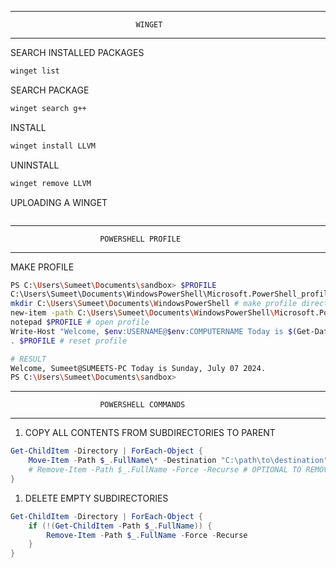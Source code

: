 
___________________________________________________________________________

                                WINGET
___________________________________________________________________________

SEARCH INSTALLED PACKAGES
```bash
winget list
```

SEARCH PACKAGE
```bash
winget search g++
```

INSTALL
```bash
winget install LLVM
```

UNINSTALL
```bash
winget remove LLVM
```


UPLOADING A WINGET
```bash

```



___________________________________________________________________________

                        POWERSHELL PROFILE
___________________________________________________________________________

MAKE PROFILE
```bash
PS C:\Users\Sumeet\Documents\sandbox> $PROFILE
C:\Users\Sumeet\Documents\WindowsPowerShell\Microsoft.PowerShell_profile.ps1
mkdir C:\Users\Sumeet\Documents\WindowsPowerShell # make profile directory
new-item -path C:\Users\Sumeet\Documents\WindowsPowerShell\Microsoft.PowerShell_profile.ps1 # make profile
notepad $PROFILE # open profile
Write-Host "Welcome, $env:USERNAME@$env:COMPUTERNAME Today is $(Get-Date -Format 'dddd, MMMM dd yyyy')." # add line in profile
. $PROFILE # reset profile

# RESULT
Welcome, Sumeet@SUMEETS-PC Today is Sunday, July 07 2024.
PS C:\Users\Sumeet\Documents\sandbox> 
```


___________________________________________________________________________

                        POWERSHELL COMMANDS
___________________________________________________________________________


1. COPY ALL CONTENTS FROM SUBDIRECTORIES TO PARENT
```powershell
Get-ChildItem -Directory | ForEach-Object {
    Move-Item -Path $_.FullName\* -Destination "C:\path\to\destination"
    # Remove-Item -Path $_.FullName -Force -Recurse # OPTIONAL TO REMOVE EMPTY SUBDIRECTORIES
}
```

1. DELETE EMPTY SUBDIRECTORIES
```powershell
Get-ChildItem -Directory | ForEach-Object {
    if (!(Get-ChildItem -Path $_.FullName)) {
        Remove-Item -Path $_.FullName -Force -Recurse
    }
}
```